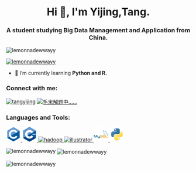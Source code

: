 <h1 align="center">Hi 👋, I'm Yijing,Tang.</h1>
<h3 align="center">A student studying Big Data Management and Application from China.</h3>

<p align="left"> <img src="https://komarev.com/ghpvc/?username=lemonnadewwayy&label=Profile%20views&color=0e75b6&style=flat" alt="lemonnadewwayy" /> </p>

<p align="left"> <a href="https://github.com/ryo-ma/github-profile-trophy"><img src="https://github-profile-trophy.vercel.app/?username=lemonnadewwayy" alt="lemonnadewwayy" /></a> </p>

- 🌱 I’m currently learning **Python and R.**

<h3 align="left">Connect with me:</h3>
<p align="left">
<a href="https://kaggle.com/tangyijing" target="blank"><img align="center" src="https://raw.githubusercontent.com/rahuldkjain/github-profile-readme-generator/master/src/images/icons/Social/kaggle.svg" alt="tangyijing" height="30" width="40" /></a>
<a href="https://www.leetcode.com/毛米解题中……" target="blank"><img align="center" src="https://raw.githubusercontent.com/rahuldkjain/github-profile-readme-generator/master/src/images/icons/Social/leet-code.svg" alt="毛米解题中……" height="30" width="40" /></a>
</p>

<h3 align="left">Languages and Tools:</h3>
<p align="left"> <a href="https://www.cprogramming.com/" target="_blank" rel="noreferrer"> <img src="https://raw.githubusercontent.com/devicons/devicon/master/icons/c/c-original.svg" alt="c" width="40" height="40"/> </a> <a href="https://www.w3schools.com/cpp/" target="_blank" rel="noreferrer"> <img src="https://raw.githubusercontent.com/devicons/devicon/master/icons/cplusplus/cplusplus-original.svg" alt="cplusplus" width="40" height="40"/> </a> <a href="https://hadoop.apache.org/" target="_blank" rel="noreferrer"> <img src="https://www.vectorlogo.zone/logos/apache_hadoop/apache_hadoop-icon.svg" alt="hadoop" width="40" height="40"/> </a> <a href="https://www.adobe.com/in/products/illustrator.html" target="_blank" rel="noreferrer"> <img src="https://www.vectorlogo.zone/logos/adobe_illustrator/adobe_illustrator-icon.svg" alt="illustrator" width="40" height="40"/> </a> <a href="https://www.mysql.com/" target="_blank" rel="noreferrer"> <img src="https://raw.githubusercontent.com/devicons/devicon/master/icons/mysql/mysql-original-wordmark.svg" alt="mysql" width="40" height="40"/> </a> <a href="https://www.python.org" target="_blank" rel="noreferrer"> <img src="https://raw.githubusercontent.com/devicons/devicon/master/icons/python/python-original.svg" alt="python" width="40" height="40"/> </a> </p>

<p><img align="left" src="https://github-readme-stats.vercel.app/api/top-langs?username=lemonnadewwayy&show_icons=true&locale=en&layout=compact" alt="lemonnadewwayy" /></p>

<p>&nbsp;<img align="center" src="https://github-readme-stats.vercel.app/api?username=lemonnadewwayy&show_icons=true&locale=en" alt="lemonnadewwayy" /></p>

<p><img align="center" src="https://github-readme-streak-stats.herokuapp.com/?user=lemonnadewwayy&" alt="lemonnadewwayy" /></p>
